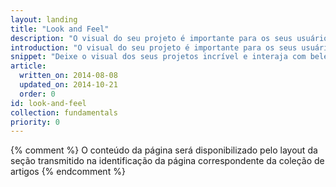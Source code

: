 ```yaml
---
layout: landing
title: "Look and Feel"
description: "O visual do seu projeto é importante para os seus usuários. Saiba como escolher as animações, cores e caracteres tipográficos corretos para corresponder à marcar e personalidade do seu aplicativo ou site."
introduction: "O visual do seu projeto é importante para os seus usuários. Saiba como escolher as animações, cores e caracteres tipográficos corretos para corresponder à marcar e personalidade do seu aplicativo ou site."
snippet: "Deixe o visual dos seus projetos incrível e interaja com beleza."
article:
  written_on: 2014-08-08
  updated_on: 2014-10-21
  order: 0
id: look-and-feel
collection: fundamentals
priority: 0
---
```


{% comment %}
O conteúdo da página será disponibilizado pelo layout da seção transmitido na identificação da página correspondente da coleção de artigos
{% endcomment %}

